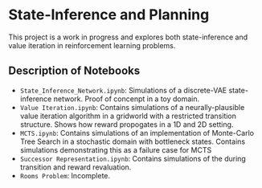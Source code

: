 # State-Inference and Planning
This project is a work in progress and explores both state-inference and value iteration in reinforcement learning problems. 

## Description of Notebooks
* `State_Inference_Network.ipynb`: Simulations of a discrete-VAE state-inference network.  Proof of concenpt in a toy domain.
* `Value Iteration.ipynb`: Contains simulations of a neurally-plausible value iteration algorithm in a gridworld with a restricted transition structure.  Shows how reward propogates in a 1D and 2D setting. 
* `MCTS.ipynb`: Contains simulations of an implementation of Monte-Carlo Tree Search in a stochastic domain with bottleneck states.  Contains simulations demonstrating this as a failure case for MCTS
* `Successor Representation.ipynb`: Contains simulations of the during transition and reward revaluation.
* `Rooms Problem`: Incomplete.
